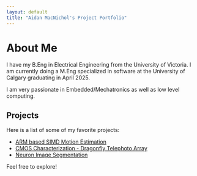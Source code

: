 ```yaml
---
layout: default
title: "Aidan MacNichol's Project Portfolio"
---
```


# About Me
I have my B.Eng in Electrical Engineering from the University of Victoria. I am currently doing a M.Eng specialized in software at the University of Calgary graduating in April 2025. 

I am very passionate in Embedded/Mechatronics as well as low level computing. 

## Projects
Here is a list of some of my favorite projects: 

- [ARM based SIMD Motion Estimation](/ARMbasedSIMDMotionEstimation/)
- [CMOS Characterization - Dragonfly Telephoto Array](/CMOScharacterization/)
- [Neuron Image Segmentation](/neuronSegmentation/)

Feel free to explore! 


